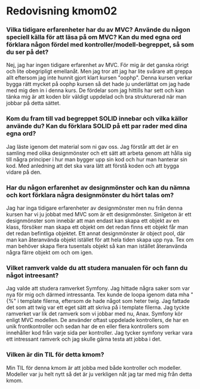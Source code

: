 ---
---
Redovisning kmom02
=========================

### Vilka tidigare erfarenheter har du av MVC? Använde du någon speciell källa för att läsa på om MVC? Kan du med egna ord förklara någon fördel med kontroller/modell-begreppet, så som du ser på det?
Nej, jag har ingen tidigare erfarenhet av MVC. För mig är det ganska rörigt och lite obegripligt emellanåt. Men jag tror att jag har lite svårare att greppa allt eftersom jag inte hunnit gjort klart kursen "oophp". Denna kursen verkar bygga rätt mycket på oophp kursen så det hade ju underlättat om jag hade med mig den in i denna kurs. De fördelar som jag hittills har sett och kan tänka mig är att koden blir väldigt uppdelad och bra strukturerad när man jobbar på detta sättet.

### Kom du fram till vad begreppet SOLID innebar och vilka källor använde du? Kan du förklara SOLID på ett par rader med dina egna ord?
Jag läste igenom det material som ni gav oss. Jag förstår att det är en samling med olika designmönster och ett sätt att arbeta genom att hålla sig till några principer i hur man bygger upp sin kod och hur man hanterar sin kod. Med anledning att det ska vara lätt att förstå koden och att bygga vidare på den.

### Har du någon erfarenhet av designmönster och kan du nämna och kort förklara några designmönster du hört talas om?
Jag har inga tidigare erfarenheter av designmönster men nu från denna kursen har vi ju jobbat med MVC som är ett designmönster. Sinlgeton är ett designmönster som innebär att man endast kan skapa ett objekt av en klass, försöker man skapa ett objekt om det redan finns ett objekt får man det redan befintliga objektet.
Ett annat designmönster är object pool, där man kan återanvända objekt istället för att hela tiden skapa upp nya. Tex om man behöver skapa flera tusentals objekt så kan man istället återanvända några färre objekt om och om igen.

### Vilket ramverk valde du att studera manualen för och fann du något intreesant?
Jag valde att studera ramverket Symfony. Jag hittade några saker som var nya för mig och därmed intressanta. Tex kunde de loopa igenom data mha "{%" i template filerna, eftersom de hade något som heter twig. Jag fattade det som att twig var ett eget sätt att skriva på i template filerna. 
Jag tyckte ramverket var lik det ramverk som vi jobbar med nu, Anax.
Symfony kör enligt MVC modellen. De använder oftast uppdelade kontrollers, de har en unik frontkontroller och sedan har de en eller flera kontrollers som innehåller kod från varje sida per kontroller.
Jag tycker symfony verkar vara ett intressant ramverk och jag skulle gärna testa att jobba i det.

### Vilken är din TIL för detta kmom?
Min TIL för denna kmom är att jobba med både kontroller och modeller. Modeller var ju helt nytt så det är ju verkligen nåt jag tar med mig från detta kmom.
